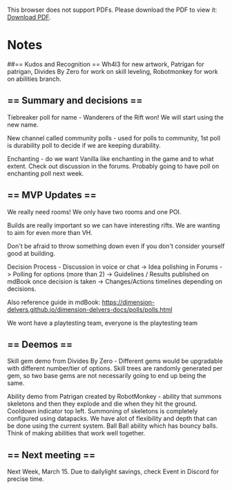 <object data="../other-files/meeting-notes/2025-03-01-Wanderers-Weekly-Update.pdf" type="application/pdf" width="700px" height="700px">
    <embed src="../other-files/meeting-notes/2025-03-08-Wanderers-Weekly-Update.pdf">
        <p>This browser does not support PDFs. Please download the PDF to view it: <a href="../other-files/meeting-notes/2025-03-08-Wanderers-Weekly-Update.pdf">Download PDF</a>.</p>
    </embed>
</object>

# Notes

##== Kudos and Recognition ==
Wh4l3 for new artwork, Patrigan for patrigan, Divides By Zero for work on skill leveling, Robotmonkey for work on abilities branch. 

## == Summary and decisions ==
Tiebreaker poll for name - Wanderers of the Rift won! We will start using the new name. 

New channel called community polls - used for polls to community, 1st poll is durability poll to decide if we are keeping durability. 

Enchanting - do we want Vanilla like enchanting in the game and to what extent. Check out discussion in the forums. Probably going to have poll on enchanting poll next week. 

## == MVP Updates ==
We really need rooms! We only have two rooms and one POI. 

Builds are really important so we can have interesting rifts. We are wanting to aim for even more than VH.

Don't be afraid to throw something down even if you don't consider yourself good at building. 

Decision Process - Discussion in voice or chat -> Idea polishing in Forums -> Polling for options (more than 2) -> Guidelines / Results published on mdBook once decision is taken -> Changes/Actions timelines depending on decisions. 

Also reference guide in mdBook:  https://dimension-delvers.github.io/dimension-delvers-docs/polls/polls.html 

We wont have a playtesting team, everyone is the playtesting team

## == Deemos ==

Skill gem demo from Divides By Zero - Different gems would be upgradable with different number/tier of options. Skill trees are randomly generated per gem, so two base gems are not necessarily going to end up being the same. 

Ability demo from Patrigan created by RobotMonkey - ability that summons skeletons and then they explode and die when they hit the ground. Cooldown indicator top left. Summoning of skeletons is completely configured using datapacks. We have alot of flexibility and depth that can be done using the current system.  Ball Ball ability which has bouncy balls. Think of making abilities that work well together. 

## == Next meeting ==

Next Week, March 15.
Due to dailylight savings, check Event in Discord for precise time.
